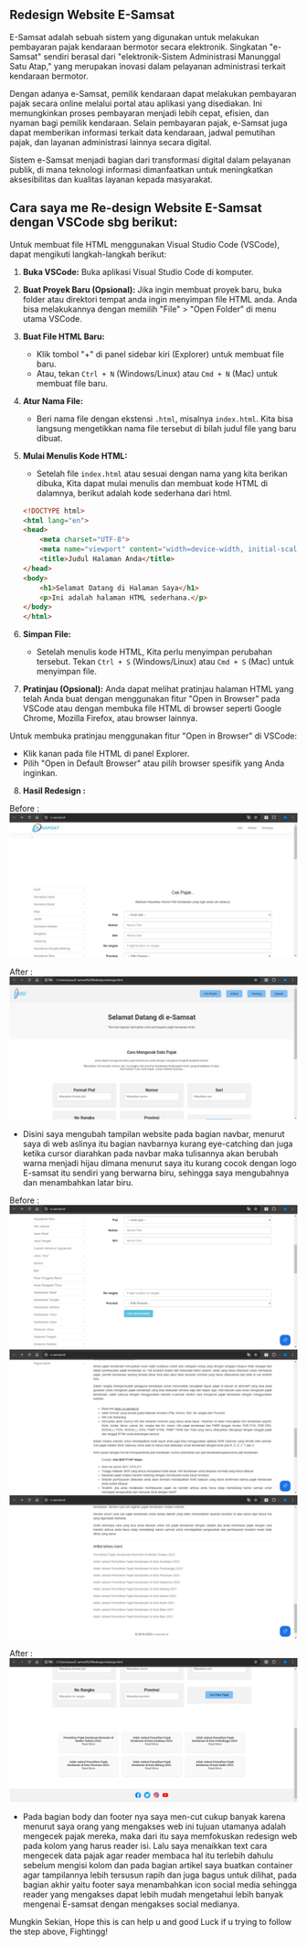  ## Redesign Website E-Samsat   
E-Samsat adalah sebuah sistem yang digunakan untuk melakukan pembayaran pajak kendaraan bermotor secara elektronik. Singkatan "e-Samsat" sendiri berasal dari "elektronik-Sistem Administrasi Manunggal Satu Atap," yang merupakan inovasi dalam pelayanan administrasi terkait kendaraan bermotor.

Dengan adanya e-Samsat, pemilik kendaraan dapat melakukan pembayaran pajak secara online melalui portal atau aplikasi yang disediakan. Ini memungkinkan proses pembayaran menjadi lebih cepat, efisien, dan nyaman bagi pemilik kendaraan. Selain pembayaran pajak, e-Samsat juga dapat memberikan informasi terkait data kendaraan, jadwal pemutihan pajak, dan layanan administrasi lainnya secara digital.

Sistem e-Samsat menjadi bagian dari transformasi digital dalam pelayanan publik, di mana teknologi informasi dimanfaatkan untuk meningkatkan aksesibilitas dan kualitas layanan kepada masyarakat.

## Cara saya me Re-design Website E-Samsat dengan VSCode sbg berikut:
Untuk membuat file HTML menggunakan Visual Studio Code (VSCode), dapat mengikuti langkah-langkah berikut:

1. **Buka VSCode:** Buka aplikasi Visual Studio Code di komputer.

2. **Buat Proyek Baru (Opsional):** Jika ingin membuat proyek baru, buka folder atau direktori tempat anda ingin menyimpan file HTML anda. Anda bisa melakukannya dengan memilih "File" > "Open Folder" di menu utama VSCode.

3. **Buat File HTML Baru:**
   - Klik tombol "+" di panel sidebar kiri (Explorer) untuk membuat file baru.
   - Atau, tekan `Ctrl + N` (Windows/Linux) atau `Cmd + N` (Mac) untuk membuat file baru.

4. **Atur Nama File:**
   - Beri nama file dengan ekstensi `.html`, misalnya `index.html`. Kita bisa langsung mengetikkan nama file tersebut di bilah judul file yang baru dibuat.

5. **Mulai Menulis Kode HTML:**
   - Setelah file `index.html` atau sesuai dengan nama yang kita berikan dibuka, Kita dapat mulai menulis dan membuat kode HTML di dalamnya, berikut adalah kode sederhana dari html.

   ```html
   <!DOCTYPE html>
   <html lang="en">
   <head>
       <meta charset="UTF-8">
       <meta name="viewport" content="width=device-width, initial-scale=1.0">
       <title>Judul Halaman Anda</title>
   </head>
   <body>
       <h1>Selamat Datang di Halaman Saya</h1>
       <p>Ini adalah halaman HTML sederhana.</p>
   </body>
   </html>
   ```
   
6. **Simpan File:**
   - Setelah menulis kode HTML, Kita perlu menyimpan perubahan tersebut. Tekan `Ctrl + S` (Windows/Linux) atau `Cmd + S` (Mac) untuk menyimpan file.

7. **Pratinjau (Opsional):** Anda dapat melihat pratinjau halaman HTML yang telah Anda buat dengan menggunakan fitur "Open in Browser" pada VSCode atau dengan membuka file HTML di browser seperti Google Chrome, Mozilla Firefox, atau browser lainnya.

Untuk membuka pratinjau menggunakan fitur "Open in Browser" di VSCode:
- Klik kanan pada file HTML di panel Explorer.
- Pilih "Open in Default Browser" atau pilih browser spesifik yang Anda inginkan.

8. **Hasil Redesign :** 

Before :
![Hasil](https://github.com/asaalsabilaaa/Annisa-Salsabila-Redesign/blob/main/Media/Screenshot%20(940).png)

After :
![After_1](https://github.com/asaalsabilaaa/Annisa-Salsabila-Redesign/blob/main/Media/Screenshot%20(938).png)

- Disini saya mengubah tampilan website pada bagian navbar, menurut saya di web aslinya itu bagian navbarnya kurang eye-catching dan juga ketika cursor diarahkan pada navbar maka tulisannya akan berubah warna menjadi hijau dimana menurut saya itu kurang cocok dengan logo E-samsat itu sendiri yang berwarna biru, sehingga saya mengubahnya dan menambahkan latar biru.

Before :
 ![Hasil](https://github.com/asaalsabilaaa/Annisa-Salsabila-Redesign/blob/main/Media/Screenshot%20(941).png)
 ![Hasil](https://github.com/asaalsabilaaa/Annisa-Salsabila-Redesign/blob/main/Media/Screenshot%20(942).png)
 ![Hasil](https://github.com/asaalsabilaaa/Annisa-Salsabila-Redesign/blob/main/Media/Screenshot%20(943).png)

After : 
![Hasil](https://github.com/asaalsabilaaa/Annisa-Salsabila-Redesign/blob/main/Media/Screenshot%20(939).png)

- Pada bagian body dan footer nya saya men-cut cukup banyak karena menurut saya orang yang mengakses web ini tujuan utamanya adalah mengecek pajak mereka, maka dari itu saya memfokuskan redesign web pada kolom yang harus reader isi. Lalu saya menaikkan text cara mengecek data pajak agar reader membaca hal itu terlebih dahulu sebelum mengisi kolom dan pada bagian artikel saya buatkan container agar tampilannya lebih tersusun rapih dan juga bagus untuk dilihat, pada bagian akhir yaitu footer saya menambahkan icon social media sehingga reader yang mengakses dapat lebih mudah mengetahui lebih banyak mengenai E-samsat dengan mengakses social medianya.

Mungkin Sekian, Hope this is can help u and good Luck if u trying to follow the step above, Fightingg!
